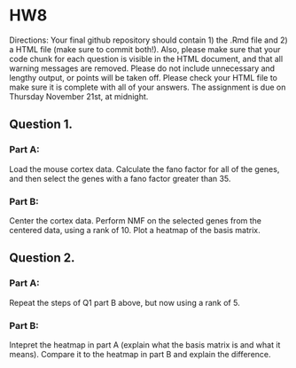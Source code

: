 HW8
================

Directions: Your final github repository should contain 1) the .Rmd file and 2) a HTML file (make sure to commit both!). Also, please make sure that your code chunk for each question is visible in the HTML document, and that all warning messages are removed. Please do not include unnecessary and lengthy output, or points will be taken off. Please check your HTML file to make sure it is complete with all of your answers. The assignment is due on Thursday November 21st, at midnight.

Question 1.
-----------

### Part A:

Load the mouse cortex data. Calculate the fano factor for all of the genes, and then select the genes with a fano factor greater than 35.

### Part B:

Center the cortex data. Perform NMF on the selected genes from the centered data, using a rank of 10. Plot a heatmap of the basis matrix.

Question 2.
-----------

### Part A:

Repeat the steps of Q1 part B above, but now using a rank of 5.

### Part B:

Intepret the heatmap in part A (explain what the basis matrix is and what it means). Compare it to the heatmap in part B and explain the difference.
